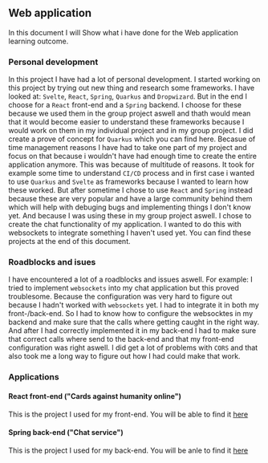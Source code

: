 ## Web application
In this document I will Show what i have done for the Web application learning outcome.

### Personal development
In this project I have had a lot of personal development. I started working on this project by trying out new thing and research some frameworks. I have looked at: `Svelte`, `React`, `Spring`, `Quarkus` and `Dropwizard`. But in the end I choose for a `React` front-end and a `Spring` backend. I choose for these because we used them in the group project aswell and thath would mean that it would become easier to understand these frameworks because I would work on them in my individual project and in my group project. I did create a prove of concept for `Quarkus` which you can find here. Becasue of time management reasons I have had to take one part of my project and focus on that because i wouldn't have had enough time to create the entire application anymore. This was because of multitude of reasons. It took for example some time to understand `CI/CD` process and in first case i wanted to use `Quarkus` and `Svelte` as frameworks because I wanted to learn how these worked. But after sometime I chose to use `React` and `Spring` instead because these are very popular and have a large community behind them which will help with debuging bugs and implementing things I don't know yet. And because I was using these in my group project aswell. I chose to create the chat functionality of my application. I wanted to do this with websockets to integrate something I haven't used yet. You can find these projects at the end of this document.
### Roadblocks and isues
I have encountered a lot of a roadblocks and issues aswell. For example: I tried to implement `websockets` into my chat application but this proved troublesome. Because the configuration was very hard to figure out because I hadn't worked with `websockets` yet. I had to integrate it in both my front-/back-end. So I had to know how to configure the websocktes in my backend and make sure that the calls where getting caught in the right way. And after I had correctly implemented it in my back-end I had to make sure that correct calls where send to the back-end and that my front-end configuration was right aswell. I did get a lot of problems with `CORS` and that also took me a long way to figure out how I had could make that work.
### Applications
#### React front-end ("Cards against humanity online")
This is the project I used for my front-end. You will be able to find it [here](https://github.com/KevinOomenTheDeveloper/cards-against-humanity-online)

#### Spring back-end ("Chat service")
This is the project I used for my back-end. You will be anle to find it [here](https://github.com/KevinOomenTheDeveloper/chat-service)
